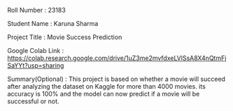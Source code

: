 Roll Number       :   23183

Student Name      :   Karuna Sharma

Project Title     :   Movie Success Prediction

Google Colab Link :   https://colab.research.google.com/drive/1uZ3me2mvfdxeLVlSsA8X4nQtmFjSaYYt?usp=sharing

Summary(Optional) :   This project is based on whether a movie will succeed after analyzing the dataset on Kaggle for more than 4000 movies.
                      its accuracy is 100% and the model can now predict if a movie will be successful or not.
                      
